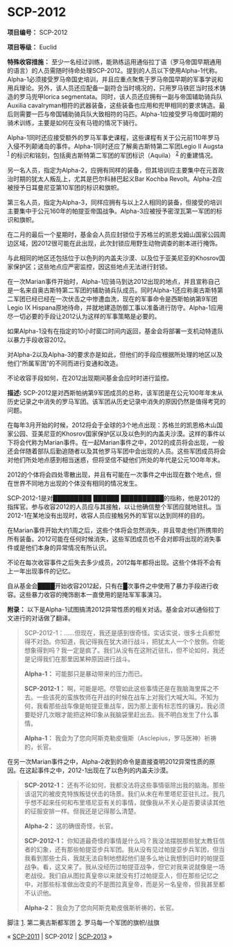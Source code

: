 # SCP-2012
                        


**项目编号：** SCP-2012

**项目等级：** Euclid

**特殊收容措施：** 至少一名经过训练，能熟练运用通俗拉丁语（罗马帝国早期通用的语言）的人员需随时待命处理SCP-2012。提到的人员以下使用Alpha-1代称。Alpha-1必须接受罗马帝国史培训，并且应重点聚焦于罗马帝国早期的军事学说和用兵理论。另外，该人员还应配备一副符合当时境况的，只用罗马铁匠当时技术铸造的罗马兜甲lorica segmentata。同时，该人员还应拥有一副与帝国辅助骑兵队Auxilia cavalryman相符的武器装备，这些装备也应用和兜甲相同的要求铸造。最后则需要一匹与帝国辅助骑兵队大致相符的马匹。Alpha-1应接受罗马帝国时期的骑术训练，主要是如何在没有马镫的情况下骑行。

Alpha-1同时还应接受额外的罗马军事史课程，这些课程有关于公元前110年罗马入侵不列颠诸岛的事件。Alpha-1同时还应了解奥古斯特第二军团Legio II Augsta<sup class='footnoteref'>
 <a shape='rect' class='footnoteref' id='footnoteref-1' href='javascript:;' onclick='WIKIDOT.page.utils.scrollToReference(&apos;footnote-1&apos;)'>1</a>
</sup>的标识和铭刻，包括奥古斯特第二军团的军团标识（Aquila）<sup class='footnoteref'>
 <a shape='rect' class='footnoteref' id='footnoteref-2' href='javascript:;' onclick='WIKIDOT.page.utils.scrollToReference(&apos;footnote-2&apos;)'>2</a>
</sup>的重建情况。

另一名人员，指定为Alpha-2，应拥有同样的装备，但其培训应主要集中在元首政治时期的犹太人叛乱上，尤其是巴尔科赫巴起义Bar Kochba Revolt。Alpha-2应被授予日耳曼尼亚第10军团的标识和旗帜。

第三名人员，指定为Alpha-3，同样应拥有与以上2人相同的装备，但接受的培训主要集中于公元160年的帕提亚帝国战争。Alpha-3应被授予密涅瓦第一军团的标识和旗帜。

在二月的最后一个星期时，基金会人员应封锁位于苏格兰的凯恩戈姆山国家公园周边区域，因2012很可能在此出现，此次封锁应用野生动物调查的剧本进行掩饰。

与此相同的地区还包括位于以色列的内盖夫沙漠、以及位于亚美尼亚的Khosrov国家保护区；这些地点应严密监控，因这些地点无法进行封锁。

在一次Marian事件开始时，Alpha-1应骑马到达2012出现的地点，并且宣称自己是一名来自奥古斯特第二军团的辅助骑兵队成员。同时Alpha-1还应称奥古斯特第二军团已经已经在一次伏击之中惨遭血洗，现在的军事命令是西斯帕纳第9军团Legio IX Hispana原地待命，并就地建造防御工事以准备进行防守。Alpha-1应用尽一切必要的手段让2012认为这样的军事策略是必要的。

如果Alpha-1没有在指定的10小时窗口时间内返回，基金会将部署一支机动特遣队以暴力手段收容2012。

对Alpha-2以及Alpha-3的要求亦是如此，但他们的手段应根据所处理的地区以及他们“所属军团”的不同而进行变通和改造。

不论收容手段如何，在2012出现期间基金会应时时进行监控。

**描述:** SCP-2012是对西斯帕纳第9军团成员的总称，该军团是在公元100年年末从历史记录之中消失的罗马军团。该军团从历史记录中消失的原因仍然是值得考究的问题。

在每年3月开始的时候，2012将会于全球的3个地点出现：苏格兰的凯恩格木山国家公园、亚美尼亚的Khosrov国家保护区以及以色列的内盖夫沙漠。这样的事件以下将会代称为Marian事件。在一起Marian事件之中，2012的成员将会出现，一般还会伴随着部队后勤追随者以及其他罗马军团中会出现的人员。这些军团成员将会对他们所处地点感到相当迷惑，但将坚信不疑他们所处的年代是公元100年年末。

2012的个体将会四处零散出现，并且有可能在一次事件之中出现在数个地点，但在世界不同地方出现的个体没有相同的情况发生。

SCP-2012-1是对█████████ ██████ ██████████的指称，他是2012的指挥官。参与收容2012的人员应与其接触，以让他确信整个军团应就地驻扎。当2012-1在某地没有出现时，收容人员应接触另外的军官以达到同样的目的。

在Marian事件开始大约1周之后，这些个体将会忽然消失，并且带走他们所携带的所有装备。2012可能在任何时候消失，这些军团成员也不会对即将出现的消失事件或是他们本身的异常情况有所认识。

不论在每次收容事件之后失去多少成员，2012每年都将出现。这些个体将不会有上一年出现事件的记忆。

自从基金会████开始收容2012起，只有在█次事件之中使用了暴力手段进行收容。这些暴力收容的掩饰剧本一直使用的是陆军军事演习。

**附录：** 以下是Alpha-1试图搞清2012异常性质的相关对话。基金会对以通俗拉丁文进行的对话做了翻译。


> SCP-2012-1：……但现在，我还是感到很奇怪。实话实说，很多士兵都觉得不对劲。你知道，我记得我在犹大进行战斗，把犹太人一个个放倒。你能想象得到吗？我一定是疯了。我们从没有在这附近驻扎，但不论如何，我还是记得我们在那里因某种原因进行战斗。
> 
> **Alpha-1：** 可能那只是暴动带来的压力而已。
> 
> **SCP-2012-1：** 啊，可能是吧。尽管如此这些事情还是在我脑海里挥之不去。一些该死的蛮族牧师在开战的时候在战车上对我们大喊大叫。不知为何，我看那些战车像是帕提亚重战车，因为那上面有标志性的镰刃。我必须要眨好几次眼才能把这种印象从我脑袋里赶出去。我不明白发生了什么事情。
> 
> **Alpha-1：** 我会为了您向阿斯克勒皮俄斯（Asclepius，罗马医神）祈祷的，长官。
> 

在另一次Marian事件之中，Alpha-2收到的命令是直接查明2012异常性质的原因。在这起事件之中，2012-1出现在了以色列的内盖夫沙漠。


> **SCP-2012-1：** 还有不论如何，我都没法将这些事情驱除出我的脑海。那些该诅咒的被皮克特族叛徒伏击的场景。我们从未在布里塔尼亚驻扎过。我几乎想不起来任何和布里塔尼亚有关的事情，就像我从不关心是否要读读其他的征服安排一样。但我还是记得那么清楚。
> 
> **Alpha-2：** 这的确很奇怪，长官。
> 
> **SCP-2012-1：** 你知道最奇怪的事情是什么吗？我没法摆脱那些犹太教狂信者的幻象，还有那些帕提亚步兵军团。我从没有见过帕提亚步兵军团，但当我看到那些士兵，我就无法自制地想起他们是多么地让我想到旧时的帕提亚战争。看，这又来了。我从没经历过帕提亚战争，但它对我来说就像是一场老战役。我们自从图拉真皇帝以来就没有打过帕提亚人，但在那些记忆之中，对那些标准做出改变的不是图拉真皇帝，而是另一名皇帝，但我甚至都不认识他。
> 
> **Alpha-2：** 我会为了您向阿斯克勒皮俄斯祈祷的，长官。
> 


脚注
<a shape='rect' href='javascript:;' onclick='WIKIDOT.page.utils.scrollToReference(&apos;footnoteref-1&apos;)'>1</a>. 第二奥古斯都军团
<a shape='rect' href='javascript:;' onclick='WIKIDOT.page.utils.scrollToReference(&apos;footnoteref-2&apos;)'>2</a>. 罗马每一个军团的旗帜/战旗



« [SCP-2011](/scp-2011) | SCP-2012 | [SCP-2013](/scp-2013) »





                    